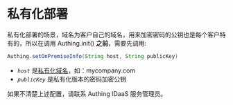 # 私有化部署

<LastUpdated/>

私有化部署的场景，域名为客户自己的域名，用来加密密码的公钥也是每个客户特有的，所以在调用 Authing.init() **之前**，需要先调用:

```java
Authing.setOnPremiseInfo(String host, String publicKey)   
```

- *`host`* 是[私有化域名](https://docs.authing.cn/v2/guides/customize/domain/customized-domain.html)，如：mycompany.com
- *`publicKey`* 是私有化版本的密码加密公钥

如果不清楚上述配置，请联系  Authing IDaaS 服务管理员。